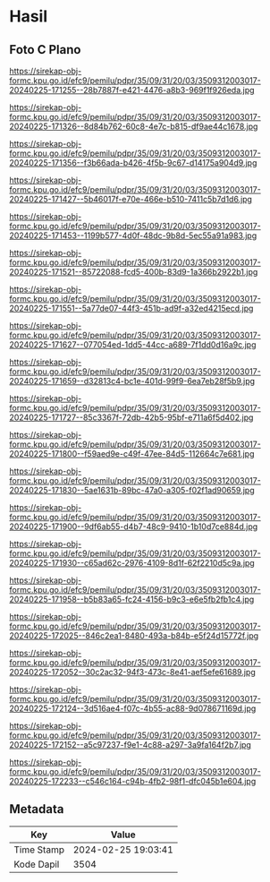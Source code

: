 # Hasil

## Foto C Plano

https://sirekap-obj-formc.kpu.go.id/efc9/pemilu/pdpr/35/09/31/20/03/3509312003017-20240225-171255--28b7887f-e421-4476-a8b3-969f1f926eda.jpg

https://sirekap-obj-formc.kpu.go.id/efc9/pemilu/pdpr/35/09/31/20/03/3509312003017-20240225-171326--8d84b762-60c8-4e7c-b815-df9ae44c1678.jpg

https://sirekap-obj-formc.kpu.go.id/efc9/pemilu/pdpr/35/09/31/20/03/3509312003017-20240225-171356--f3b66ada-b426-4f5b-9c67-d14175a904d9.jpg

https://sirekap-obj-formc.kpu.go.id/efc9/pemilu/pdpr/35/09/31/20/03/3509312003017-20240225-171427--5b46017f-e70e-466e-b510-7411c5b7d1d6.jpg

https://sirekap-obj-formc.kpu.go.id/efc9/pemilu/pdpr/35/09/31/20/03/3509312003017-20240225-171453--1199b577-4d0f-48dc-9b8d-5ec55a91a983.jpg

https://sirekap-obj-formc.kpu.go.id/efc9/pemilu/pdpr/35/09/31/20/03/3509312003017-20240225-171521--85722088-fcd5-400b-83d9-1a366b2922b1.jpg

https://sirekap-obj-formc.kpu.go.id/efc9/pemilu/pdpr/35/09/31/20/03/3509312003017-20240225-171551--5a77de07-44f3-451b-ad9f-a32ed4215ecd.jpg

https://sirekap-obj-formc.kpu.go.id/efc9/pemilu/pdpr/35/09/31/20/03/3509312003017-20240225-171627--077054ed-1dd5-44cc-a689-7f1dd0d16a9c.jpg

https://sirekap-obj-formc.kpu.go.id/efc9/pemilu/pdpr/35/09/31/20/03/3509312003017-20240225-171659--d32813c4-bc1e-401d-99f9-6ea7eb28f5b9.jpg

https://sirekap-obj-formc.kpu.go.id/efc9/pemilu/pdpr/35/09/31/20/03/3509312003017-20240225-171727--85c3367f-72db-42b5-95bf-e711a6f5d402.jpg

https://sirekap-obj-formc.kpu.go.id/efc9/pemilu/pdpr/35/09/31/20/03/3509312003017-20240225-171800--f59aed9e-c49f-47ee-84d5-112664c7e681.jpg

https://sirekap-obj-formc.kpu.go.id/efc9/pemilu/pdpr/35/09/31/20/03/3509312003017-20240225-171830--5ae1631b-89bc-47a0-a305-f02f1ad90659.jpg

https://sirekap-obj-formc.kpu.go.id/efc9/pemilu/pdpr/35/09/31/20/03/3509312003017-20240225-171900--9df6ab55-d4b7-48c9-9410-1b10d7ce884d.jpg

https://sirekap-obj-formc.kpu.go.id/efc9/pemilu/pdpr/35/09/31/20/03/3509312003017-20240225-171930--c65ad62c-2976-4109-8d1f-62f2210d5c9a.jpg

https://sirekap-obj-formc.kpu.go.id/efc9/pemilu/pdpr/35/09/31/20/03/3509312003017-20240225-171958--b5b83a65-fc24-4156-b9c3-e6e5fb2fb1c4.jpg

https://sirekap-obj-formc.kpu.go.id/efc9/pemilu/pdpr/35/09/31/20/03/3509312003017-20240225-172025--846c2ea1-8480-493a-b84b-e5f24d15772f.jpg

https://sirekap-obj-formc.kpu.go.id/efc9/pemilu/pdpr/35/09/31/20/03/3509312003017-20240225-172052--30c2ac32-94f3-473c-8e41-aef5efe61689.jpg

https://sirekap-obj-formc.kpu.go.id/efc9/pemilu/pdpr/35/09/31/20/03/3509312003017-20240225-172124--3d516ae4-f07c-4b55-ac88-9d078671169d.jpg

https://sirekap-obj-formc.kpu.go.id/efc9/pemilu/pdpr/35/09/31/20/03/3509312003017-20240225-172152--a5c97237-f9e1-4c88-a297-3a9fa164f2b7.jpg

https://sirekap-obj-formc.kpu.go.id/efc9/pemilu/pdpr/35/09/31/20/03/3509312003017-20240225-172233--c546c164-c94b-4fb2-98f1-dfc045b1e604.jpg


## Metadata

| Key        | Value               |
| ---------- | ------------------- |
| Time Stamp | 2024-02-25 19:03:41 |
| Kode Dapil | 3504                |



